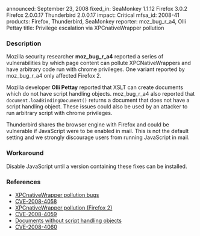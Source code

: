 announced: September 23, 2008
fixed_in: SeaMonkey 1.1.12
          Firefox 3.0.2
          Firefox 2.0.0.17
          Thunderbird 2.0.0.17
impact: Critical
mfsa_id: 2008-41
products: Firefox, Thunderbird, SeaMonkey
reporter: moz_bug_r_a4, Olli Pettay
title: Privilege escalation via XPCnativeWrapper pollution

<h3>Description</h3>

<p>Mozilla security researcher <strong>moz_bug_r_a4</strong> reported a
series of vulnerabilities by which page content can pollute
XPCNativeWrappers and have arbitrary code run with chrome privileges.
One variant reported by moz_bug_r_a4 only affected Firefox 2.</p>

<p>Mozilla developer <strong>Olli Pettay</strong> reported that XSLT can
create documents which do not have script handling objects.  moz_bug_r_a4
also reported that <code>document.loadBindingDocument()</code> returns a
document that does not have a script handling object.  These issues could
also be used by an attacker to run arbitrary script with chrome privileges.</p>

<p class="note">Thunderbird shares the browser engine with Firefox and
could be vulnerable if JavaScript were to be enabled in mail. This is not
the default setting and we strongly discourage users from running
JavaScript in mail.</p>

<h3>Workaround</h3>

<p>Disable JavaScript until a version containing these fixes can be installed.</p>

<h3>References</h3>

<ul>
  <li><a href="https://bugzilla.mozilla.org/buglist.cgi?bug_id=444073,444075,444077">XPCnativeWrapper pollution bugs</a></li>
  <li><a class="ex-ref" href="http://cve.mitre.org/cgi-bin/cvename.cgi?name=CVE-2008-4058">CVE-2008-4058</a></li>
  <li><a href="https://bugzilla.mozilla.org/show_bug.cgi?id=419848">XPCnativeWrapper pollution (Firefox 2)</a></li>
  <li><a class="ex-ref" href="http://cve.mitre.org/cgi-bin/cvename.cgi?name=CVE-2008-4059">CVE-2008-4059</a></li>
  <li><a href="https://bugzilla.mozilla.org/buglist.cgi?bug_id=448548,451037">Documents without script handling objects</a></li>
  <li><a class="ex-ref" href="http://cve.mitre.org/cgi-bin/cvename.cgi?name=CVE-2008-4060">CVE-2008-4060</a></li>
</ul>



